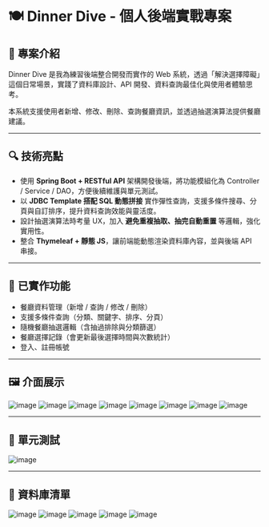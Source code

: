 # 🍽️ Dinner Dive - 個人後端實戰專案

## 🧠 專案介紹

Dinner Dive 是我為練習後端整合開發而實作的 Web 系統，透過「解決選擇障礙」這個日常場景，實踐了資料庫設計、API 開發、資料查詢最佳化與使用者體驗思考。

本系統支援使用者新增、修改、刪除、查詢餐廳資訊，並透過抽選演算法提供餐廳建議。

---

## 🔍 技術亮點

- 使用 **Spring Boot + RESTful API** 架構開發後端，將功能模組化為 Controller / Service / DAO，方便後續維護與單元測試。
- 以 **JDBC Template 搭配 SQL 動態拼接** 實作彈性查詢，支援多條件搜尋、分頁與自訂排序，提升資料查詢效能與靈活度。
- 設計抽選演算法時考量 UX，加入 **避免重複抽取、抽完自動重置** 等邏輯，強化實用性。
- 整合 **Thymeleaf + 靜態 JS**，讓前端能動態渲染資料庫內容，並與後端 API 串接。

---

## 🔧 已實作功能

- 餐廳資料管理（新增 / 查詢 / 修改 / 刪除）
- 支援多條件查詢（分類、關鍵字、排序、分頁）
- 隨機餐廳抽選邏輯（含抽過排除與分類篩選）
- 餐廳選擇記錄（會更新最後選擇時間與次數統計）
- 登入、註冊帳號

---
<!-- 
## 📽️ 展示動畫

![錄製_2025_06_22_12_21_56_8](https://github.com/user-attachments/assets/02b07827-a52c-44f5-bd58-d85f3794cc69)

---
-->

## 🖼️ 介面展示

![image](https://github.com/user-attachments/assets/c9f2722f-5799-4e0d-ab92-53e7654ccf63)
![image](https://github.com/user-attachments/assets/fb9954c8-6219-4eb1-b5dd-c93fee45ccb4)
![image](https://github.com/user-attachments/assets/9fb1b528-a3a8-45b1-b145-cc70ae078a69)
![image](https://github.com/user-attachments/assets/16f19ef1-a0a8-4eaa-ad84-58b629a16695)
![image](https://github.com/user-attachments/assets/fa7925cb-cb09-44be-953b-b493ac767d4c)
![image](https://github.com/user-attachments/assets/3e4cd6c7-8972-40fa-9619-9df700e34717)
![image](https://github.com/user-attachments/assets/0dba0b21-7245-4e9f-99cf-8c0c79e2daaa)
![image](https://github.com/user-attachments/assets/e03d7576-fc75-4686-908c-69f736a0a298)

---

## 📃 單元測試

![image](https://github.com/user-attachments/assets/a523eda0-f34f-440d-baa3-e62c92c25412)

---

## 📃 資料庫清單

![image](https://github.com/user-attachments/assets/37cd08c7-3ae1-4460-9512-45cbe160dd85)
![image](https://github.com/user-attachments/assets/2d721c74-ee59-4236-86b6-48183530654f)
![image](https://github.com/user-attachments/assets/6c387b35-d383-4e4d-9dcf-d9f6081c082a)
![image](https://github.com/user-attachments/assets/daea70c9-5ffe-4e17-b81c-7e515cf2331f)
![image](https://github.com/user-attachments/assets/000d1838-5e44-4600-ae68-adcd17e391e1)
